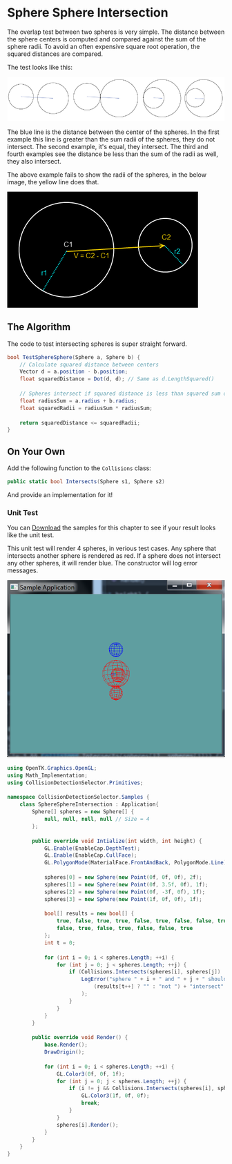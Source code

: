# Sphere Sphere Intersection

The overlap test between two spheres is very simple. The distance between the sphere centers is computed and compared against the sum of the sphere radii. To avoid an often expensive square root operation, the squared distances are compared.

The test looks like this:

![INT](NhwT6.png)

The blue line is the distance between the center of the spheres. In the first example this line is greater than the sum radii of the spheres, they do not intersect. The second example, it's equal, they intersect. The third and fourth examples see the distance be less than the sum of the radii as well, they also intersect.

The above example fails to show the radii of the spheres, in the below image, the yellow line does that.

![NIT](sphtosph.png)

## The Algorithm

The code to test intersecting spheres is super straight forward.

```cs
bool TestSphereSphere(Sphere a, Sphere b) {
    // Calculate squared distance between centers
    Vector d = a.position - b.position;
    float squaredDistance = Dot(d, d); // Same as d.LengthSquared()
    
    // Spheres intersect if squared distance is less than squared sum of radii
    float radiusSum = a.radius + b.radius;
    float squaredRadii = radiusSum * radiusSum;
    
    return squaredDistance <= squaredRadii;
}
```

## On Your Own

Add the following function to the ```Collisions``` class:

```cs
public static bool Intersects(Sphere s1, Sphere s2)
```

And provide an implementation for it!

### Unit Test

You can [Download](../Samples/StaticIntersections.rar) the samples for this chapter to see if your result looks like the unit test.

This unit test will render 4 spheres, in verious test cases. Any sphere that intersects another sphere is rendered as red. If a sphere does not intersect any other spheres, it will render blue. The constructor will log error messages.

![UNIT](sphere_sphere_intersection.png)

```cs
using OpenTK.Graphics.OpenGL;
using Math_Implementation;
using CollisionDetectionSelector.Primitives;

namespace CollisionDetectionSelector.Samples {
    class SphereSphereIntersection : Application{
        Sphere[] spheres = new Sphere[] {
            null, null, null, null // Size = 4
        };

        public override void Intialize(int width, int height) {
            GL.Enable(EnableCap.DepthTest);
            GL.Enable(EnableCap.CullFace);
            GL.PolygonMode(MaterialFace.FrontAndBack, PolygonMode.Line);

            spheres[0] = new Sphere(new Point(0f, 0f, 0f), 2f);
            spheres[1] = new Sphere(new Point(0f, 3.5f, 0f), 1f);
            spheres[2] = new Sphere(new Point(0f, -3f, 0f), 1f);
            spheres[3] = new Sphere(new Point(1f, 0f, 0f), 1f);

            bool[] results = new bool[] {
                true, false, true, true, false, true, false, false, true,
                false, true, false, true, false, false, true
            };
            int t = 0;

            for (int i = 0; i < spheres.Length; ++i) {
                for (int j = 0; j < spheres.Length; ++j) {
                    if (Collisions.Intersects(spheres[i], spheres[j]) != results[t++]) {
                        LogError("sphere " + i + " and " + j + " should " +
                            (results[t++] ? "" : "not ") + "intersect"
                        );
                    }
                }
            }
        }

        public override void Render() {
            base.Render();
            DrawOrigin();

            for (int i = 0; i < spheres.Length; ++i) {
                GL.Color3(0f, 0f, 1f);
                for (int j = 0; j < spheres.Length; ++j) {
                    if (i != j && Collisions.Intersects(spheres[i], spheres[j])) {
                        GL.Color3(1f, 0f, 0f);
                        break;
                    }
                }
                spheres[i].Render();
            }
        }
    }
}
```